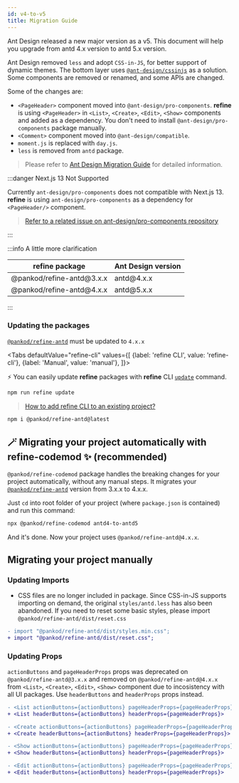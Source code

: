 ```yaml
---
id: v4-to-v5
title: Migration Guide
---
```


Ant Design released a new major version as a v5. This document will help you upgrade from antd 4.x version to antd 5.x version.

Ant Design removed `less` and adopt `CSS-in-JS`, for better support of dynamic themes. The bottom layer uses [`@ant-design/cssinjs`](https://github.com/ant-design/cssinjs) as a solution.
Some components are removed or renamed, and some APIs are changed.

Some of the changes are:

-   `<PageHeader>` component moved into `@ant-design/pro-components`. **refine** is using `<PageHeader>` in `<List>`, `<Create>`, `<Edit>`, `<Show>` components and added as a dependency. You don't need to install `@ant-design/pro-components` package manually.
-   `<Comment>` component moved into `@ant-design/compatible`.
-   `moment.js` is replaced with `day.js`.
-   `less` is removed from `antd` package.

> Please refer to [Ant Design Migration Guide](https://ant.design/docs/react/migration-v5) for detailed information.

:::danger Next.js 13 Not Supported

Currently `ant-design/pro-components` does not compatible with Next.js 13.
**refine** is using `ant-design/pro-components` as a dependency for `<PageHeader/>` component.

> [Refer to a related issue on ant-design/pro-components repository](https://github.com/ant-design/pro-components/issues/6338)

:::

:::info A little more clarification

| **refine** package                | Ant Design version |
| --------------------------------- | ------------------ |
| &#64;pankod/refine-antd&#64;3.x.x | antd&#64;4.x.x     |
| &#64;pankod/refine-antd&#64;4.x.x | antd&#64;5.x.x     |

:::

### Updating the packages

[`@pankod/refine-antd`](https://github.com/refinedev/refine/tree/next/packages/antd) must be updated to `4.x.x`

<Tabs
defaultValue="refine-cli"
values={[
{label: 'refine CLI', value: 'refine-cli'},
{label: 'Manual', value: 'manual'},
]}>

<TabItem value="refine-cli">

⚡️ You can easily update **refine** packages with **refine** CLI [`update`](https://refine.dev/docs/packages/documentation/cli/#update) command.


```bash
npm run refine update
```

> [How to add refine CLI to an existing project?](https://refine.dev/docs/packages/documentation/cli/#how-to-add-to-an-existing-project)

</TabItem>

<TabItem value="manual">

```bash
npm i @pankod/refine-antd@latest
```

</TabItem>

</Tabs>

## 🪄 Migrating your project automatically with refine-codemod ✨ (recommended)

`@pankod/refine-codemod` package handles the breaking changes for your project automatically, without any manual steps. It migrates your [`@pankod/refine-antd`](https://github.com/refinedev/refine/tree/next/packages/antd) version from 3.x.x to 4.x.x.

Just `cd` into root folder of your project (where `package.json` is contained) and run this command:

```sh
npx @pankod/refine-codemod antd4-to-antd5
```

And it's done. Now your project uses `@pankod/refine-antd@4.x.x`.

## Migrating your project manually

### Updating Imports

-   CSS files are no longer included in package. Since CSS-in-JS supports importing on demand, the original `styles/antd.less` has also been abandoned. If you need to reset some basic styles, please import `@pankod/refine-antd/dist/reset.css`

```diff title="App.tsx"
- import "@pankod/refine-antd/dist/styles.min.css";
+ import "@pankod/refine-antd/dist/reset.css";
```

### Updating Props

`actionButtons` and `pageHeaderProps` props was deprecated on `@pankod/refine-antd@3.x.x` and removed on `@pankod/refine-antd@4.x.x` from `<List>`, `<Create>`, `<Edit>`, `<Show>` component due to incosistency with all UI packages. Use `headerButtons` and `headerProps` props instead.

```diff title="List.tsx"
- <List actionButtons={actionButtons} pageHeaderProps={pageHeaderProps}>
+ <List headerButtons={actionButtons} headerProps={pageHeaderProps}>
```

```diff title="Create.tsx"
- <Create actionButtons={actionButtons} pageHeaderProps={pageHeaderProps}>
+ <Create headerButtons={actionButtons} headerProps={pageHeaderProps}>
```

```diff title="Show.tsx"
- <Show actionButtons={actionButtons} pageHeaderProps={pageHeaderProps}>
+ <Show headerButtons={actionButtons} headerProps={pageHeaderProps}>
```

```diff title="Edit.tsx"
- <Edit actionButtons={actionButtons} pageHeaderProps={pageHeaderProps}>
+ <Edit headerButtons={actionButtons} headerProps={pageHeaderProps}>
```
